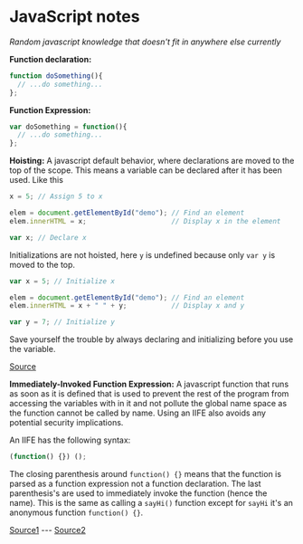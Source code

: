 # JavaScript notes
*Random javascript knowledge that doesn't fit in anywhere else currently*

**Function declaration:**
```javascript
function doSomething(){
  // ...do something...
};
```

**Function Expression:**
```javascript
var doSomething = function(){
  // ...do something...
};
```
**Hoisting:** A javascript default behavior, where declarations are moved to the top of the scope. This means a variable can be declared after it has been used. Like this
```javascript
x = 5; // Assign 5 to x

elem = document.getElementById("demo"); // Find an element
elem.innerHTML = x;                     // Display x in the element

var x; // Declare x
```
Initializations are not hoisted, here `y` is undefined because only `var y` is moved to the top.
```JavaScript
var x = 5; // Initialize x

elem = document.getElementById("demo"); // Find an element
elem.innerHTML = x + " " + y;           // Display x and y

var y = 7; // Initialize y
```
Save yourself the trouble by always declaring and initializing before you use the variable.

[Source](https://www.w3schools.com/js/js_hoisting.asp)

**Immediately-Invoked Function Expression:**
A javascript function that runs as soon as it is defined that is used to prevent the rest of the program from accessing the variables with in it and not pollute the global name space as the function cannot be called by name. Using an IIFE also avoids any potential security implications.

An IIFE has the following syntax:
```javascript
(function() {}) ();
```
The closing parenthesis around `function() {}` means that the function is parsed as a function expression not a function declaration.
The last parenthesis's are used to immediately invoke the function (hence the name). This is the same as calling a `sayHi()` function except for `sayHi` it's an anonymous function `function() {}`.


[Source1](https://codeburst.io/javascript-what-the-heck-is-an-immediately-invoked-function-expression-a0ed32b66c18) ---
[Source2](https://developer.mozilla.org/en-US/docs/Glossary/IIFE)
